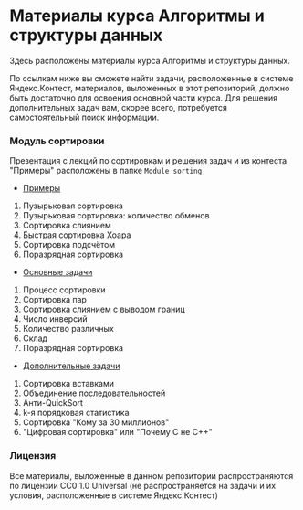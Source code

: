 # Материалы курса Алгоритмы и структуры данных

Здесь расположены материалы курса Алгоритмы и структуры данных.

По ссылкам ниже вы сможете найти задачи, расположенные в системе Яндекс.Контест, материалов, выложенных в этот репозиторий, должно быть достаточно для освоения основной части курса. Для решения дополнительных задач вам, скорее всего, потребуется самостоятельный поиск информации.

### Модуль сортировки

Презентация с лекций по сортировкам и решения задач и из контеста "Примеры" расположены в папке `Module sorting`

* [Примеры](https://contest.yandex.ru/contest/17264)
 1. Пузырьковая сортировка 
 2. Пузырьковая сортировка: количество обменов
 3. Сортировка слиянием
 4. Быстрая сортировка Хоара
 5. Сортировка подсчётом
 6. Поразрядная сортировка
* [Основные задачи](https://contest.yandex.ru/contest/17164)
 1. Процесс сортировки
 2. Сортировка пар
 3. Сортировка слиянием с выводом границ
 4. Число инверсий
 5. Количество различных
 6. Склад
 7. Поразрядная сортировка 
* [Дополнительные задачи](https://contest.yandex.ru/contest/17269)
 1. Сортировка вставками
 2. Объединение последовательностей
 3. Анти-QuickSort
 4. k-я порядковая статистика
 5. Сортировка "Кому за 30 миллионов"
 6. "Цифровая сортировка" или "Почему C не C++"

### Лицензия

Все материалы, выложенные в данном репозитории распространяются по лицензии CC0 1.0 Universal (не распространяется на задачи и их условия, расположенные в системе Яндекс.Контест)
